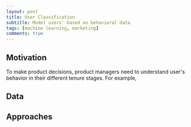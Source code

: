 ```yaml
---
layout: post
title: User Classification
subtitle: Model users' based on behavioral data  
tags: [machine learning, marketing]
comments: true
---
```


## Motivation
To make product decisions, product managers need to understand user's behavior in their different tenure stages. For example, 


## Data



## Approaches
